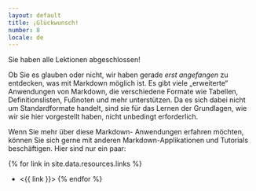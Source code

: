 ```yaml
---
layout: default
title: ¡Glückwunsch!
number: 8
locale: de
---
```


Sie haben alle Lektionen abgeschlossen!

Ob Sie es glauben oder nicht, wir haben gerade _erst angefangen_ zu entdecken, was mit Markdown möglich ist.
Es gibt viele „erweiterte“ Anwendungen von Markdown, die verschiedene Formate wie Tabellen, Definitionslisten, Fußnoten und mehr unterstützen. Da es sich dabei nicht um Standardformate handelt, sind sie für das Lernen der Grundlagen, wie wir sie hier vorgestellt haben, nicht unbedingt erforderlich.

Wenn Sie mehr über diese Markdown- Anwendungen erfahren möchten, können Sie sich gerne mit anderen Markdown-Applikationen und Tutorials beschäftigen. Hier sind nur ein paar:

{% for link in site.data.resources.links %}
* <{{ link }}>
{% endfor %}

